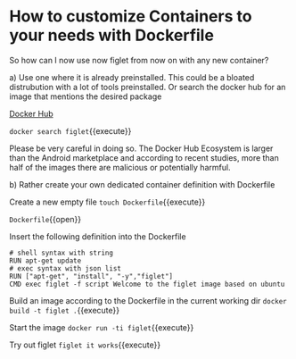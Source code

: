 # How to customize Containers to your needs with Dockerfile

So how can I now use now figlet from now on with any new container?


a) Use one where it is already preinstalled. 
This could be a bloated distrubution with a lot of tools preinstalled. 
Or search the docker hub for an image that mentions the desired package

[Docker Hub](https://hub.docker.com/)

`docker search figlet`{{execute}}

Please be very careful in doing so.
The Docker Hub Ecosystem is larger than the Android marketplace and according to recent studies, more than half of the images there are malicious or potentially harmful.

b) Rather create your own dedicated container definition with Dockerfile

Create a new empty file
`touch Dockerfile`{{execute}}

`Dockerfile`{{open}}

Insert the following definition into the Dockerfile

```FROM ubuntu
# shell syntax with string
RUN apt-get update
# exec syntax with json list
RUN ["apt-get", "install", "-y","figlet"]
CMD exec figlet -f script Welcome to the figlet image based on ubuntu
```

Build an image according to the Dockerfile in the current working dir
`docker build -t figlet .`{{execute}}

Start the image
`docker run -ti figlet`{{execute}}

Try out figlet
`figlet it works`{{execute}}

